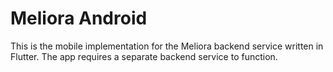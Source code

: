 # Meliora Android

This is the mobile implementation for the Meliora backend service written
in Flutter. The app requires a separate backend service to function.